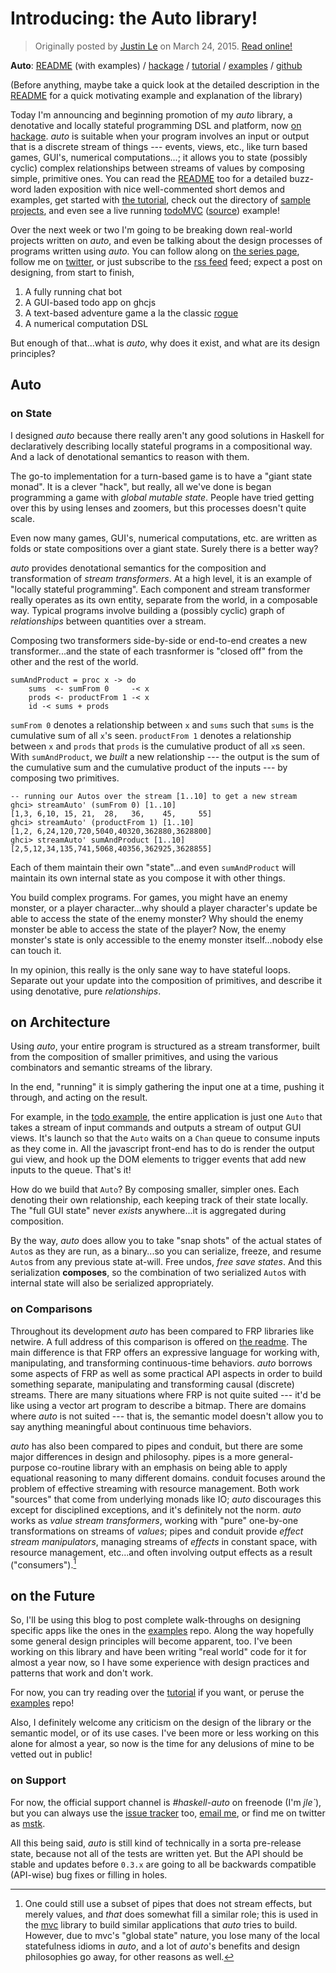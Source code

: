 Introducing: the Auto library!
==============================

> Originally posted by [Justin Le](https://blog.jle.im/) on March 24, 2015.
> [Read online!](https://blog.jle.im/entry/introducing-the-auto-library.html)

**Auto**: [README](https://github.com/mstksg/auto/blob/master/README.md) (with
examples) / [hackage](http://hackage.haskell.org/package/auto) /
[tutorial](https://github.com/mstksg/auto/blob/master/tutorial/tutorial.md) /
[examples](https://github.com/mstksg/auto-examples) /
[github](https://github.com/mstksg/auto)

(Before anything, maybe take a quick look at the detailed description in the
[README](https://github.com/mstksg/auto/blob/master/README.md) for a quick
motivating example and explanation of the library)

Today I'm announcing and beginning promotion of my *auto* library, a denotative
and locally stateful programming DSL and platform, now [on
hackage](http://hackage.haskell.org/package/auto). *auto* is suitable when your
program involves an input or output that is a discrete stream of things ---
events, views, etc., like turn based games, GUI's, numerical computations...; it
allows you to state (possibly cyclic) complex relationships between streams of
values by composing simple, primitive ones. You can read the
[README](https://github.com/mstksg/auto/blob/master/README.md) too for a
detailed buzz-word laden exposition with nice well-commented short demos and
examples, get started with [the
tutorial](https://github.com/mstksg/auto/blob/master/tutorial/tutorial.md),
check out the directory of [sample
projects](https://github.com/mstksg/auto-examples), and even see a live running
[todoMVC](http://mstksg.github.io/auto-examples/todo/)
([source](https://github.com/mstksg/auto-examples/blob/master/src/Todo.hs))
example!

Over the next week or two I'm going to be breaking down real-world projects
written on *auto*, and even be talking about the design processes of programs
written using *auto*. You can follow along on [the series
page](http://blog.jle.im/entries/series/+all-about-auto), follow me on
[twitter](https://twitter.com/mstk "Twitter"), or just subscribe to the [rss
feed](http://blog.jle.im/rss) feed; expect a post on designing, from start to
finish,

1.  A fully running chat bot
2.  A GUI-based todo app on ghcjs
3.  A text-based adventure game a la the classic
    [rogue](http://en.wikipedia.org/wiki/Rogue_%28video_game%29)
4.  A numerical computation DSL

But enough of that...what is *auto*, why does it exist, and what are its design
principles?

Auto
----

### on State

I designed *auto* because there really aren't any good solutions in Haskell for
declaratively describing locally stateful programs in a compositional way. And a
lack of denotational semantics to reason with them.

The go-to implementation for a turn-based game is to have a "giant state monad".
It is a clever "hack", but really, all we've done is began programming a game
with *global mutable state*. People have tried getting over this by using lenses
and zoomers, but this processes doesn't quite scale.

Even now many games, GUI's, numerical computations, etc. are written as folds or
state compositions over a giant state. Surely there is a better way?

*auto* provides denotational semantics for the composition and transformation of
*stream transformers*. At a high level, it is an example of "locally stateful
programming". Each component and stream transformer really operates as its own
entity, separate from the world, in a composable way. Typical programs involve
building a (possibly cyclic) graph of *relationships* between quantities over a
stream.

Composing two transformers side-by-side or end-to-end creates a new
transformer...and the state of each trasnformer is "closed off" from the other
and the rest of the world.

``` {.haskell}
sumAndProduct = proc x -> do
    sums  <- sumFrom 0     -< x
    prods <- productFrom 1 -< x
    id -< sums + prods
```

`sumFrom 0` denotes a relationship between `x` and `sums` such that `sums` is
the cumulative sum of all `x`'s seen. `productFrom 1` denotes a relationship
between `x` and `prods` that `prods` is the cumulative product of all `x`s seen.
With `sumAndProduct`, we *built* a new relationship --- the output is the sum of
the cumulative sum and the cumulative product of the inputs --- by composing two
primitives.

``` {.haskell}
-- running our Autos over the stream [1..10] to get a new stream
ghci> streamAuto' (sumFrom 0) [1..10]
[1,3, 6,10, 15, 21,  28,   36,    45,     55]
ghci> streamAuto' (productFrom 1) [1..10]
[1,2, 6,24,120,720,5040,40320,362880,3628800]
ghci> streamAuto' sumAndProduct [1..10]
[2,5,12,34,135,741,5068,40356,362925,3628855]
```

Each of them maintain their own "state"...and even `sumAndProduct` will maintain
its own internal state as you compose it with other things.

You build complex programs. For games, you might have an enemy monster, or a
player character...why should a player character's update be able to access the
state of the enemy monster? Why should the enemy monster be able to access the
state of the player? Now, the enemy monster's state is only accessible to the
enemy monster itself...nobody else can touch it.

In my opinion, this really is the only sane way to have stateful loops. Separate
out your update into the composition of primitives, and describe it using
denotative, pure *relationships*.

on Architecture
---------------

Using *auto*, your entire program is structured as a stream transformer, built
from the composition of smaller primitives, and using the various combinators
and semantic streams of the library.

In the end, "running" it is simply gathering the input one at a time, pushing it
through, and acting on the result.

For example, in the [todo example](http://mstksg.github.io/auto-examples/todo/),
the entire application is just one `Auto` that takes a stream of input commands
and outputs a stream of output GUI views. It's launch so that the `Auto` waits
on a `Chan` queue to consume inputs as they come in. All the javascript
front-end has to do is render the output gui view, and hook up the DOM elements
to trigger events that add new inputs to the queue. That's it!

How do we build that `Auto`? By composing smaller, simpler ones. Each denoting
their own relationship, each keeping track of their state locally. The "full GUI
state" never *exists* anywhere...it is aggregated during composition.

By the way, *auto* does allow you to take "snap shots" of the actual states of
`Auto`s as they are run, as a binary...so you can serialize, freeze, and resume
`Auto`s from any previous state at-will. Free undos, *free save states*. And
this serialization **composes**, so the combination of two serialized `Auto`s
with internal state will also be serialized appropriately.

### on Comparisons

Throughout its development *auto* has been compared to FRP libraries like
netwire. A full address of this comparison is offered on [the
readme](https://github.com/mstksg/auto#relation-to-frp). The main difference is
that FRP offers an expressive language for working with, manipulating, and
transforming continuous-time behaviors. *auto* borrows some aspects of FRP as
well as some practical API aspects in order to build something separate,
manipulating and transforming causal (discrete) streams. There are many
situations where FRP is not quite suited --- it'd be like using a vector art
program to describe a bitmap. There are domains where *auto* is not suited ---
that is, the semantic model doesn't allow you to say anything meaningful about
continuous time behaviors.

*auto* has also been compared to pipes and conduit, but there are some major
differences in design and philosophy. pipes is a more general-purpose co-routine
library with an emphasis on being able to apply equational reasoning to many
different domains. conduit focuses around the problem of effective streaming
with resource management. Both work "sources" that come from underlying monads
like IO; *auto* discourages this except for disciplined exceptions, and it's
definitely not the norm. *auto* works as *value stream transformers*, working
with "pure" one-by-one transformations on streams of *values*; pipes and conduit
provide *effect stream manipulators*, managing streams of *effects* in constant
space, with resource management, etc...and often involving output effects as a
result ("consumers").[^1]

on the Future
-------------

So, I'll be using this blog to post complete walk-throughs on designing specific
apps like the ones in the [examples](https://github.com/mstksg/auto-examples)
repo. Along the way hopefully some general design principles will become
apparent, too. I've been working on this library and have been writing "real
world" code for it for almost a year now, so I have some experience with design
practices and patterns that work and don't work.

For now, you can try reading over the
[tutorial](https://github.com/mstksg/auto/blob/master/tutorial/tutorial.md) if
you want, or peruse the [examples](https://github.com/mstksg/auto-examples)
repo!

Also, I definitely welcome any criticism on the design of the library or the
semantic model, or of its use cases. I've been more or less working on this
alone for almost a year, so now is the time for any delusions of mine to be
vetted out in public!

### on Support

For now, the official support channel is *\#haskell-auto* on freenode (I'm
*jle\`*), but you can always use the [issue
tracker](https://github.com/mstksg/issues) too, [email
me](mailto:justin@jle.im), or find me on twitter as
[mstk](https://twitter.com/mstk "Twitter").

All this being said, *auto* is still kind of technically in a sorta pre-release
state, because not all of the tests are written yet. But the API should be
stable and updates before `0.3.x` are going to all be backwards compatible
(API-wise) bug fixes or filling in holes.

[^1]: One could still use a subset of pipes that does not stream effects, but
    merely values, and *that* does somewhat fill a similar role; this is used in
    the [mvc](https://hackage.haskell.org/package/mvc) library to build similar
    applications that *auto* tries to build. However, due to mvc's "global
    state" nature, you lose many of the local statefulness idioms in *auto*, and
    a lot of *auto*'s benefits and design philosophies go away, for other
    reasons as well.
